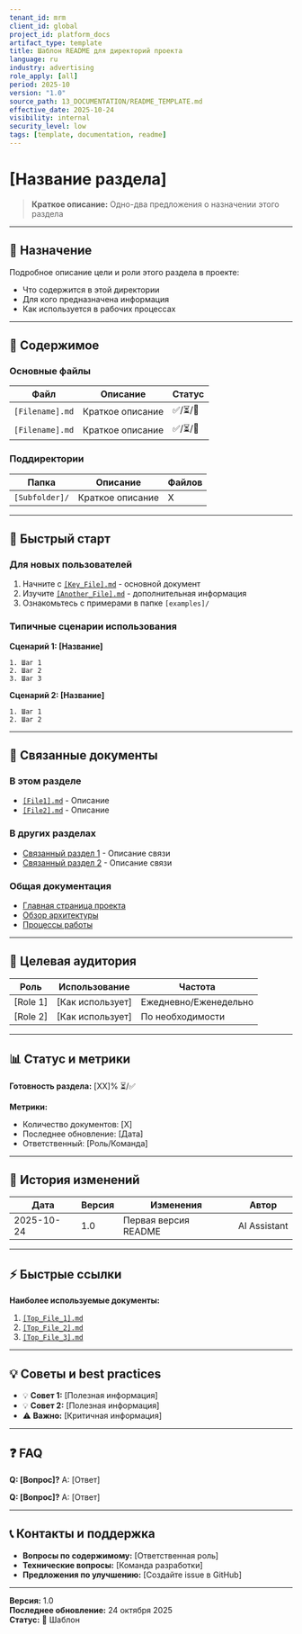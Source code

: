 ```yaml
---
tenant_id: mrm
client_id: global
project_id: platform_docs
artifact_type: template
title: Шаблон README для директорий проекта
language: ru
industry: advertising
role_apply: [all]
period: 2025-10
version: "1.0"
source_path: 13_DOCUMENTATION/README_TEMPLATE.md
effective_date: 2025-10-24
visibility: internal
security_level: low
tags: [template, documentation, readme]
---
```


# [Название раздела]

> **Краткое описание:** Одно-два предложения о назначении этого раздела

---

## 🎯 Назначение

Подробное описание цели и роли этого раздела в проекте:
- Что содержится в этой директории
- Для кого предназначена информация
- Как используется в рабочих процессах

---

## 📁 Содержимое

### Основные файлы

| Файл | Описание | Статус |
|------|----------|--------|
| `[Filename].md` | Краткое описание | ✅/⏳/📝 |
| `[Filename].md` | Краткое описание | ✅/⏳/📝 |

### Поддиректории

| Папка | Описание | Файлов |
|-------|----------|--------|
| `[Subfolder]/` | Краткое описание | X |

---

## 🚀 Быстрый старт

### Для новых пользователей
1. Начните с [`[Key_File].md`](./{Key_File}.md) - основной документ
2. Изучите [`[Another_File].md`](./{Another_File}.md) - дополнительная информация
3. Ознакомьтесь с примерами в папке `[examples]/`

### Типичные сценарии использования

**Сценарий 1: [Название]**
```
1. Шаг 1
2. Шаг 2
3. Шаг 3
```

**Сценарий 2: [Название]**
```
1. Шаг 1
2. Шаг 2
```

---

## 🔗 Связанные документы

### В этом разделе
- [`[File1].md`](./{File1}.md) - Описание
- [`[File2].md`](./{File2}.md) - Описание

### В других разделах
- [Связанный раздел 1](../{Section}/) - Описание связи
- [Связанный раздел 2](../{Section}/) - Описание связи

### Общая документация
- [Главная страница проекта](../README.md)
- [Обзор архитектуры](../08_ARCHITECTURE/)
- [Процессы работы](../05_PROCESSES/)

---

## 👥 Целевая аудитория

| Роль | Использование | Частота |
|------|---------------|---------|
| [Role 1] | [Как использует] | Ежедневно/Еженедельно |
| [Role 2] | [Как использует] | По необходимости |

---

## 📊 Статус и метрики

**Готовность раздела:** [XX]% ⏳/✅

**Метрики:**
- Количество документов: [X]
- Последнее обновление: [Дата]
- Ответственный: [Роль/Команда]

---

## 🔄 История изменений

| Дата | Версия | Изменения | Автор |
|------|--------|-----------|-------|
| 2025-10-24 | 1.0 | Первая версия README | AI Assistant |

---

## ⚡ Быстрые ссылки

**Наиболее используемые документы:**
1. [`[Top_File_1].md`](./{Top_File_1}.md)
2. [`[Top_File_2].md`](./{Top_File_2}.md)
3. [`[Top_File_3].md`](./{Top_File_3}.md)

---

## 💡 Советы и best practices

- 💡 **Совет 1:** [Полезная информация]
- 💡 **Совет 2:** [Полезная информация]
- ⚠️ **Важно:** [Критичная информация]

---

## ❓ FAQ

**Q: [Вопрос]?**
A: [Ответ]

**Q: [Вопрос]?**
A: [Ответ]

---

## 📞 Контакты и поддержка

- **Вопросы по содержимому:** [Ответственная роль]
- **Технические вопросы:** [Команда разработки]
- **Предложения по улучшению:** [Создайте issue в GitHub]

---

**Версия:** 1.0  
**Последнее обновление:** 24 октября 2025  
**Статус:** 📝 Шаблон

